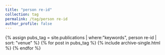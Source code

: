 ```yaml
---
title: "person re-id"
collection: tag
permalink: /tag/person re-id
author_profile: false
---
```

{% assign pubs_tag = site.publications | where:"keywords", person re-id | sort: "venue" %}
{% for post in pubs_tag %}
  {% include archive-single.html %}
{% endfor %}